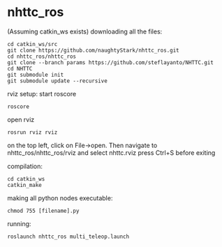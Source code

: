 # nhttc_ros
(Assuming catkin_ws exists)
downloading all the files:
```
cd catkin_ws/src
git clone https://github.com/naughtyStark/nhttc_ros.git
cd nhttc_ros/nhttc_ros
git clone --branch params https://github.com/steflayanto/NHTTC.git
cd NHTTC
git submodule init
git submodule update --recursive
```
rviz setup:
start roscore
```
roscore
```
open rviz 
```
rosrun rviz rviz
```
on the top left, click on File->open. Then navigate to nhttc_ros/nhttc_ros/rviz and select nhttc.rviz 
press Ctrl+S before exiting

compilation:
```
cd catkin_ws
catkin_make
```
making all python nodes executable:
```
chmod 755 [filename].py
```
running:
```
roslaunch nhttc_ros multi_teleop.launch
```
